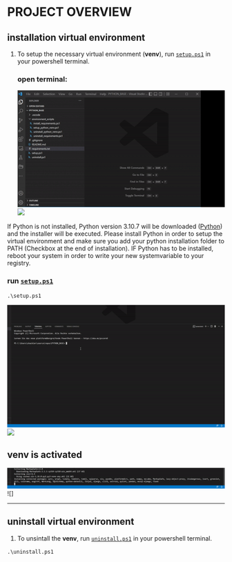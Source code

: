# PROJECT OVERVIEW

## installation virtual environment

1. To setup the necessary virtual environment (**venv**), run [`setup.ps1`](setup.ps1) in your powershell terminal.

    ### open terminal:

    ![](instructions\open_terminal.gif)
    ![](https://github.com/Shergotty/create_py_venv_public/tree/main/instructions/open_terminal.gif)

If Python is not installed, Python version 3.10.7 will be downloaded ([Python](https://www.python.org/downloads/)) and the installer will be executed. Please install Python in order to setup the virtual environment and make sure you add your python installation folder to PATH (Checkbox at the end of installation). IF Python has to be installed, reboot your system in order to write your new systemvariable to your registry.

### run [`setup.ps1`](setup.ps1) 

```{ps}
.\setup.ps1
```

![](instructions\install_requirements.gif)
![](https://github.com/Shergotty/create_py_venv_public/tree/main/instructions/install_requirements.gif)
    
## venv is activated

![](instructions\ready.gif)
![][](https://github.com/Shergotty/create_py_venv_public/tree/main/instructions/ready.gif)

---
## uninstall virtual environment

1. To unsintall the **venv**, run [`uninstall.ps1`](uninstall.ps1) in your powershell terminal.

```{ps}
.\uninstall.ps1
```